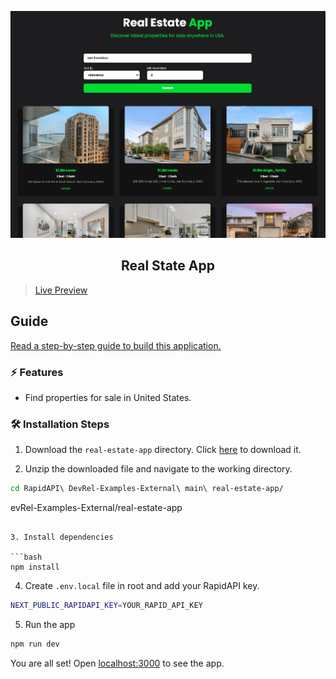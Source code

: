 ![cover](assets/cover.png)

<div align="center">
	<h2>Real State App</h2>
</div>

> [Live Preview](https://rapidapi-example-real-estate-app.vercel.app/)

## Guide

[Read a step-by-step guide to build this application.](https://rapidapi.com/guides/build-real-estate-app)

### ⚡️ Features

- Find properties for sale in United States.

### 🛠️ Installation Steps

1. Download the `real-estate-app` directory. Click [here](https://download-directory.github.io/?url=https://github.com/RapidAPI/DevRel-Examples-External/tree/main/real-estate-app) to download it.

2. Unzip the downloaded file and navigate to the working directory.

```bash
cd RapidAPI\ DevRel-Examples-External\ main\ real-estate-app/
```
evRel-Examples-External/real-estate-app
```

3. Install dependencies

```bash
npm install
```

4. Create `.env.local` file in root and add your RapidAPI key.

```bash
NEXT_PUBLIC_RAPIDAPI_KEY=YOUR_RAPID_API_KEY
```

5. Run the app

```bash
npm run dev
```

You are all set! Open [localhost:3000](http://localhost:3000/) to see the app.
